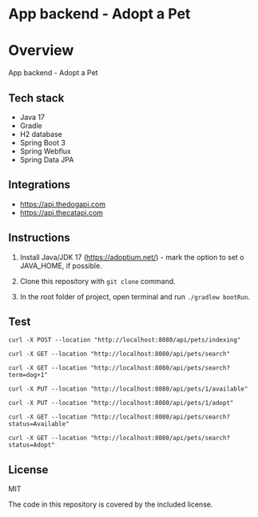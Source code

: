 # App backend - Adopt a Pet

# Overview
App backend - Adopt a Pet

## Tech stack

- Java 17
- Gradle
- H2 database
- Spring Boot 3
- Spring Webflux
- Spring Data JPA

## Integrations

- https://api.thedogapi.com
- https://api.thecatapi.com

## Instructions

1. Install Java/JDK 17 (https://adoptium.net/) - mark the option to set o JAVA_HOME, if possible.

2. Clone this repository with ```git clone``` command.

3. In the root folder of project, open terminal and run ```./gradlew bootRun```.

## Test

```
curl -X POST --location "http://localhost:8080/api/pets/indexing"
```

```
curl -X GET --location "http://localhost:8080/api/pets/search"
```

```
curl -X GET --location "http://localhost:8080/api/pets/search?term=dog+1"
```

```
curl -X PUT --location "http://localhost:8080/api/pets/1/available"
```

```
curl -X PUT --location "http://localhost:8080/api/pets/1/adopt"
```

```
curl -X GET --location "http://localhost:8080/api/pets/search?status=Available"
```

```
curl -X GET --location "http://localhost:8080/api/pets/search?status=Adopt"
```


## License
MIT

The code in this repository is covered by the included license.